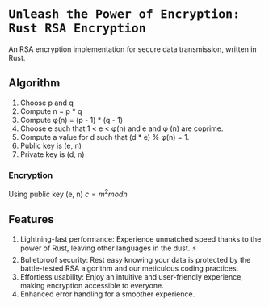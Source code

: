 # `Unleash the Power of Encryption: Rust RSA Encryption`

An RSA encryption implementation for secure data transmission, written in Rust.

## Algorithm

1. Choose p and q
2. Compute n = p * q
3. Compute φ(n) = (p - 1) * (q - 1)
4. Choose e such that 1 < e < φ(n) and e and φ (n) are coprime.
5. Compute a value for d such that (d * e) % φ(n) = 1.
6. Public key is (e, n)
7. Private key is (d, n)

### Encryption

Using public key (e, n)
$` c = m^2 mod n `$

## Features
1. Lightning-fast performance: Experience unmatched speed thanks to the power of Rust, leaving other languages in the dust. ⚡️
2. Bulletproof security: Rest easy knowing your data is protected by the battle-tested RSA algorithm and our meticulous coding practices.️
3. Effortless usability: Enjoy an intuitive and user-friendly experience, making encryption accessible to everyone.
4. Enhanced error handling for a smoother experience.
